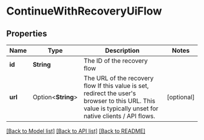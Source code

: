 # ContinueWithRecoveryUiFlow

## Properties

Name | Type | Description | Notes
------------ | ------------- | ------------- | -------------
**id** | **String** | The ID of the recovery flow | 
**url** | Option<**String**> | The URL of the recovery flow  If this value is set, redirect the user's browser to this URL. This value is typically unset for native clients / API flows. | [optional]

[[Back to Model list]](../README.md#documentation-for-models) [[Back to API list]](../README.md#documentation-for-api-endpoints) [[Back to README]](../README.md)



